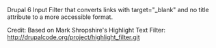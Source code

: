 Drupal 6 Input Filter that converts links with target="_blank" and no title attribute to a more accessible format.

Credit: Based on Mark Shropshire's Highlight Text Filter: http://drupalcode.org/project/highlight_filter.git